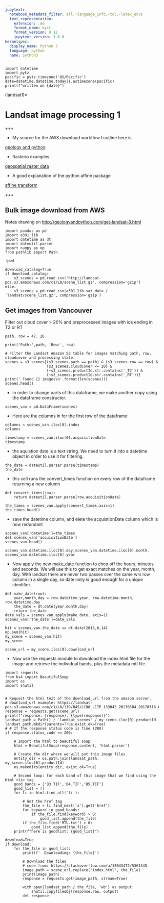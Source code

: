```yaml
---
jupytext:
  notebook_metadata_filter: all,-language_info,-toc,-latex_envs
  text_representation:
    extension: .md
    format_name: myst
    format_version: 0.12
    jupytext_version: 1.6.0
kernelspec:
  display_name: Python 3
  language: python
  name: python3
---
```


```{code-cell} ipython3
import datetime
import pytz
pacific = pytz.timezone('US/Pacific')
date=datetime.datetime.today().astimezone(pacific)
print(f"written on {date}")
```

(landsat1)=
# Landsat image processing 1

+++

* My source for the AWS download workflow I outline here is

[geology and python](http://geologyandpython.com/get-landsat-8.html)

* Rasterio examples

[geospatial raster data](https://medium.com/@mommermiscience/dealing-with-geospatial-raster-data-in-python-with-rasterio-775e5ba0c9f5)


* A good explanation of the python affine package


[affine transform](https://www.perrygeo.com/python-affine-transforms.html)

+++

## Bulk image download from AWS

Notes drawing on http://geologyandpython.com/get-landsat-8.html

```{code-cell} ipython3
import pandas as pd
import a301_lib
import datetime as dt
import dateutil.parser
import numpy as np
from pathlib import Path
```

```{code-cell} ipython3
!pwd
```

```{code-cell} ipython3
download_catalog=True
if download_catalog:
    s3_scenes = pd.read_csv('http://landsat-pds.s3.amazonaws.com/c1/L8/scene_list.gz', compression='gzip')
else:
    s3_scenes = pd.read_csv(a301_lib.sat_data / 'landsat/scene_list.gz', compression='gzip')
```

## Get images from Vancouver

Filter out cloud cover > 20% and preprocessed images with ids ending in T2 or RT

```{code-cell} ipython3
path, row = 47, 26

print('Path:',path, 'Row:', row)

# Filter the Landsat Amazon S3 table for images matching path, row, cloudcover and processing state.
scenes = s3_scenes[(s3_scenes.path == path) & (s3_scenes.row == row) & 
                   (s3_scenes.cloudCover <= 20) & 
                   (~s3_scenes.productId.str.contains('_T2')) &
                   (~s3_scenes.productId.str.contains('_RT'))]
print(' Found {} images\n'.format(len(scenes)))
scenes.head()
```

* In order to change parts of this dataframe, we make another copy using
  the dataframe constructor.

```{code-cell} ipython3
scenes_van = pd.DataFrame(scenes)
```

* Here are the columns in for the first row of the dataframe

```{code-cell} ipython3
columns = scenes_van.iloc[0].index
columns
```

```{code-cell} ipython3
timestamp = scenes_van.iloc[0].acquisitionDate
timestamp
```

* the aquistion date is a text string.  We need to turn it into a datetime
  object in order to use it for filtering.

```{code-cell} ipython3
the_date = dateutil.parser.parse(timestamp)
the_date
```

* this cell runs the convert_times function on every row of the dataframe
  returning a new column

```{code-cell} ipython3
def convert_times(row):
    return dateutil.parser.parse(row.acquisitionDate)

the_times = scenes_van.apply(convert_times,axis=1)
the_times.head()
```

* save the datetime column, and elete the acquistionDate column which is now
  redundant

```{code-cell} ipython3
scenes_van['datetime']=the_times
del scenes_van['acquisitionDate']
scenes_van.head()
```

```{code-cell} ipython3
scenes_van.datetime.iloc[0].day,scenes_van.datetime.iloc[0].month, scenes_van.datetime.iloc[0].year
```

* Now apply the new make_date function to chop off the hours, minutes and seconds.
  We will use this to get exact matches on the year, month, day.  With landsat there
  are never two passes over the same wrs row column in a single day, so date-only
  is good enough for a unique identifier.

```{code-cell} ipython3
def make_date(row):
    year,month,day = row.datetime.year, row.datetime.month, row.datetime.day
    the_date = dt.date(year,month,day)
    return the_date
date_vals = scenes_van.apply(make_date, axis=1)
scenes_van['the_date']=date_vals
```

```{code-cell} ipython3
hit = scenes_van.the_date == dt.date(2015,6,14)
np.sum(hit)
my_scene = scenes_van[hit]
my_scene
```

```{code-cell} ipython3
scene_url = my_scene.iloc[0].download_url
```

* Now use the requests module to download the index.html file for the image
  and retrieve the individual bands, plus the metadata mtl file.

```{code-cell} ipython3
import requests
from bs4 import BeautifulSoup
import os
import shutil


# Request the html text of the download_url from the amazon server. 
# download_url example: https://landsat-pds.s3.amazonaws.com/c1/L8/139/045/LC08_L1TP_139045_20170304_20170316_01_T1/index.html
response = requests.get(scene_url)
print(f"response: {response}, {type(response)}")
landsat_path = Path() / 'landsat_scenes' / my_scene.iloc[0].productId
landsat_path.mkdir(parents=True,exist_ok=True)
# # If the response status code is fine (200)
if response.status_code == 200:

    # Import the html to beautiful soup
    html = BeautifulSoup(response.content, 'html.parser')

    # Create the dir where we will put this image files.
    entity_dir = os.path.join(landsat_path, my_scene.iloc[0].productId)
    os.makedirs(entity_dir, exist_ok=True)

    # Second loop: for each band of this image that we find using the html <li> tag
    good_bands = ['B3.TIF','B4.TIF','B5.TIF']
    good_list = []
    for li in html.find_all('li'):

        # Get the href tag
        the_file = li.find_next('a').get('href')
        for keyword in good_bands:
            if the_file.find(keyword) > 0:
                good_list.append(the_file)
        if the_file.find('MTL.txt') > 0:
            good_list.append(the_file)
    print(f"here is goodlist: {good_list}")
        
download=True
if download:
    for the_file in good_list:
        print(f'  Downloading: {the_file}')

        # Download the files
        # code from: https://stackoverflow.com/a/18043472/5361345
        image_path = scene_url.replace('index.html', the_file)
        print(image_path)
        response = requests.get(image_path, stream=True)

        with open(landsat_path / the_file, 'wb') as output:
            shutil.copyfileobj(response.raw, output)
        del response
```

```{code-cell} ipython3

```
